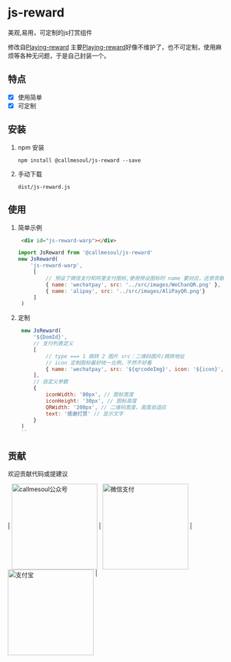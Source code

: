 # js-reward
美观,易用，可定制的js打赏组件

修改自[Playing-reward](https://github.com/ihoey/Playing-reward)
主要[Playing-reward](https://github.com/ihoey/Playing-reward)好像不维护了，也不可定制，使用麻烦等各种无问题，于是自己封装一个。

## 特点
- [x] 使用简单
- [x] 可定制

## 安装
1. npm 安装

    `npm install @callmesoul/js-reward --save`

2. 手动下载
   
   `dist/js-reward.js`

## 使用

1. 简单示例
   ```html
    <div id="js-reward-warp"></div>
   ```
   ```javascript
   import JsReward from '@callmesoul/js-reward'
   new JsReward(
       'js-reward-warp',
        [
            // 预设了微信支付和阿里支付图标,使用预设图标时 name 要对应，还原贡献图标
            { name: 'wechatpay', src: '../src/images/WeChanQR.png' },
            { name: 'alipay', src: '../src/images/AliPayQR.png'}
        ]
    )
   ```

2. 定制
   ```javascript
    new JsReward(
        '${DomId}',
        // 支付列表定义
        [
            // type === 1 跳转 2 图片 src：二维码图片/跳转地址 
            // icon 定制图标最好统一比例，不然不好看
            { name: 'wechatpay', src: '${qrcodeImg}', icon: '${icon}', type: 1},
        ],
        // 自定义参数
        {
            iconWidth: '80px', // 图标宽度
            iconHeight: '30px', // 图标高度
            QRWidth: '200px', // 二维码宽度，高度自适应
            text: '感谢打赏' // 显示文字
        }
    )
    ``

## 贡献

欢迎贡献代码或提建议

| <img src="https://callmesoul-blog.oss-cn-shenzhen.aliyuncs.com/qrcode_for_callmesoul.jpg" width = "200" style="display: inline-block;" alt="callmesoul公众号" align=center /> | <img src="https://callmesoul-blog.oss-cn-shenzhen.aliyuncs.com/callmesoul_weixin_pay.png" width = "200" style="display: inline-block;" alt="微信支付" align=center /> | <img src="https://callmesoul-blog.oss-cn-shenzhen.aliyuncs.com/callmesou_ali_pay.jpg" width = "200" alt="支付宝" style="display: inline-block;" align=top /> |